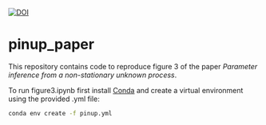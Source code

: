 [![DOI](https://zenodo.org/badge/826577460.svg)](https://zenodo.org/doi/10.5281/zenodo.12716816)

# pinup_paper

This repository contains code to reproduce figure 3 of the paper *Parameter inference from a non-stationary unknown process*.

To run figure3.ipynb first install [Conda](https://conda.io/projects/conda/en/latest/user-guide/getting-started.html) and create a virtual environment using the provided .yml file:

```bash
conda env create -f pinup.yml
```
